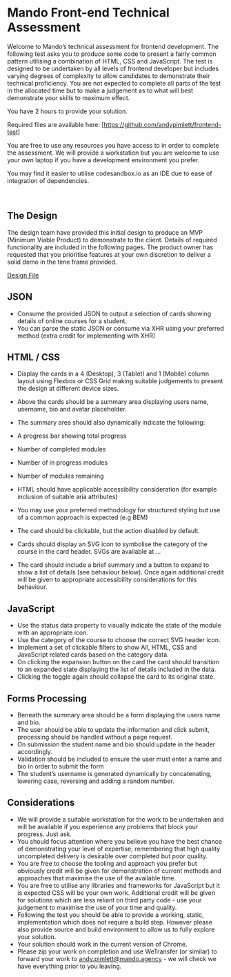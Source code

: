 # Mando Front-end Technical Assessment
Welcome to Mando’s technical assessment for frontend development. The following test asks you to produce some code to present a fairly common pattern utilising a combination of HTML, CSS and JavaScript. 
The test is designed to be undertaken by all levels of frontend developer but includes varying degrees of complexity to allow candidates to demonstrate their technical proficiency. 
You are not expected to complete all parts of the test in the allocated time but to make a judgement as to what will best demonstrate your skills to maximum effect. 

You have 2 hours to provide your solution.

Required files are available here: [https://github.com/andypimlett/frontend-test]

You are free to use any resources you have access to in order to complete the assessment. We will provide a workstation but you are welcome to use your own laptop if you have a development environment you prefer. 

You may find it easier to utilise codesandbox.io as an IDE due to ease of integration of dependencies. 

 
## The Design
The design team have provided this initial design to produce an MVP (Minimum Viable Product) to demonstrate to the client. Details of required functionality are included in the following pages. The product owner has requested that you prioritise features at your own discretion to deliver a solid demo in the time frame provided.

[Design File](design.png)
 
## JSON
* Consume the provided JSON to output a selection of cards showing details of online courses for a student. 
* You can parse the static JSON or consume via XHR using your preferred method (extra credit for implementing with XHR) 

## HTML / CSS 
* Display the cards in a 4 (Desktop), 3 (Tablet) and 1 (Mobile) column layout using Flexbox or CSS Grid making suitable judgements to present the design at different device sizes.
* Above the cards should be a summary area displaying users name, username, bio and avatar placeholder.
* The summary area should also dynamically indicate the following: 
* A progress bar showing total progress 
* Number of completed modules 
* Number of in progress modules 
* Number of modules remaining 

* HTML should have applicable accessibility consideration (for example inclusion of suitable aria attributes) 
* You may use your preferred methodology for structured styling but use of a common approach is expected (e.g BEM) 
* The card should be clickable, but the action disabled by default. 
* Cards should display an SVG icon to symbolise the category of the course in the card header. SVGs are available at ... 
* The card should include a brief summary and a button to expand to show a list of details (see behaviour below). Once again additional credit will be given to appropriate accessibility considerations for this behaviour. 

## JavaScript
* Use the status data property to visually indicate the state of the module with an appropriate icon. 
* Use the category of the course to choose the correct SVG header icon. 
* Implement a set of clickable filters to show All, HTML, CSS and JavaScript related cards based on the category data. 
* On clicking the expansion button on the card the card should transition to an expanded state displaying the list of details included in the data. 
* Clicking the toggle again should collapse the card to its original state. 

## Forms Processing
* Beneath the summary area should be a form displaying the users name and bio. 
* The user should be able to update the information and click submit, processing should be handled without a page request. 
* On submission the student name and bio should update in the header accordingly. 
* Validation should be included to ensure the user must enter a name and bio in order to submit the form 
* The student’s username is generated dynamically by concatenating, lowering case, reversing and adding a random number. 

## Considerations 
* We will provide a suitable workstation for the work to be undertaken and will be available if you experience any problems that block your progress. Just ask. 
* You should focus attention where you believe you have the best chance of demonstrating your level of expertise; remembering that high quality uncompleted delivery is desirable over completed but poor quality. 
* You are free to choose the tooling and approach you prefer but obviously credit will be given for demonstration of current methods and approaches that maximise the use of the available time. 
* You are free to utilise any libraries and frameworks for JavaScript but it is expected CSS will be your own work. Additional credit will be given for solutions which are less reliant on third party code - use your judgement to maximise the use of your time and quality. 
* Following the test you should be able to provide a working, static, implementation which does not require a build step. However please also provide source and build environment to allow us to fully explore your solution. 
* Your solution should work in the current version of Chrome. 
* Please zip your work on completion and use WeTransfer (or similar) to forward your work to andy.pimlett@mando.agency - we will check we have everything prior to you leaving.


